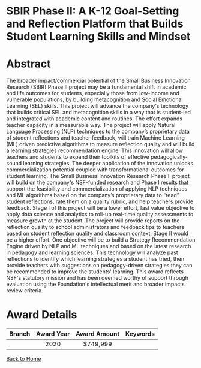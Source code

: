 
SBIR Phase II: A K-12 Goal-Setting and Reflection Platform that Builds Student Learning Skills and Mindset
==========================================================================================================

# Abstract


The broader impact/commercial potential of the Small Business Innovation Research (SBIR) Phase II project may be a fundamental shift in academic and life outcomes for students, especially those from low-income and vulnerable populations, by building metacognition and Social Emotional Learning (SEL) skills. This project will advance the company's technology that builds critical SEL and metacognition skills in a way that is student-led and integrated with academic content and routines. The effort expands teacher capacity in a measurable way. The project will apply Natural Language Processing (NLP) techniques to the company’s proprietary data of student reflections and teacher feedback, will train Machine Learning (ML) driven predictive algorithms to measure reflection quality and will build a learning strategies recommendation engine. This innovation will allow teachers and students to expand their toolkits of effective pedagogically-sound learning strategies. The deeper application of the innovation unlocks commercialization potential coupled with transformational outcomes for student learning. The Small Business Innovation Research Phase II project will build on the company's NSF-funded research and Phase I results that support the feasibility and commercialization of applying NLP techniques and ML algorithms based on the company’s proprietary data to “read” student reflections, rate them on a quality rubric, and help teachers provide feedback. Stage I of this project will be a lower effort, fast value objective to apply data science and analytics to roll-up real-time quality assessments to measure growth at the student. The project will provide reports on the reflection quality to school administrators and feedback tips to teachers based on student reflection quality and classroom context. Stage II would be a higher effort. One objective will be to build a Strategy Recommendation Engine driven by NLP and ML techniques and based on the latest research in pedagogy and learning sciences. This technology will analyze past reflections to identify which learning strategies a student has tried, then provide teachers with suggestions on pedagogy-driven strategies they can be recommended to improve the students' learning. This award reflects NSF's statutory mission and has been deemed worthy of support through evaluation using the Foundation's intellectual merit and broader impacts review criteria.  

# Award Details

|Branch|Award Year|Award Amount|Keywords|
| :---: | :---: | :---: | :---: |
||2020|$749,999||
  
  


[Back to Home](https://github.com/chrischow/dod_sbir_awards/Reports/JT/#579)